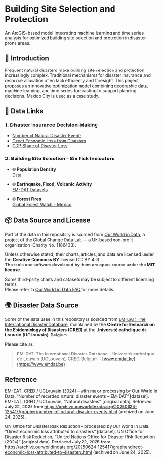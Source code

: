 # Building Site Selection and Protection  

An ArcGIS-based model integrating machine learning and time series analysis for optimized building site selection and protection in disaster-prone areas.


## 📖 Introduction

Frequent natural disasters make building site selection and protection increasingly complex. Traditional mechanisms for disaster insurance and resource allocation often lack efficiency and foresight. This project proposes an innovative optimization model combining geographic data, machine learning, and time series forecasting to support planning decisions. Mexico City is used as a case study.

## 📁 Data Links

### 1. **Disaster Insurance Decision-Making**
-  [Number of Natural Disaster Events](https://ourworldindata.org/grapher/number-of-natural-disaster-events)
-  [Direct Economic Loss from Disasters](https://ourworldindata.org/grapher/direct-economic-loss-attributed-to-disasters)
-  [GDP Share of Disaster Loss](https://ourworldindata.org/explorers/natural-disasters?tab=map&time=2020&Disaster+Type=All+disasters&Impact=Economic+damages+%28%25+GDP%29&Timespan=Decadal+average&Per+capita=false&country=~OWID_WRL)

### 2. **Building Site Selection – Six Risk Indicators**
- 🌐 **Population Density**  
   [Data](https://ourworldindata.org/explorers/population-and-demography?indicator=Population+density&Sex=Both+sexes&Age=Total&Projection+scenario=None&country=CHN~IND~USA~IDN~PAK~NGA~BRA~JPN)

- 🌐 **Earthquake, Flood, Volcanic Activity**  
   [EM-DAT Datasets](https://www.emdat.be/)

- 🌐 **Forest Fires**  
   [Global Forest Watch - Mexico](https://www.globalforestwatch.org/dashboards/country/MEX/?category=fires&location=WyJjb3VudHJ5IiwiTUVYIl0%3D)

## 📦 Data Source and License

Part of the data in this repository is sourced from [Our World in Data](https://ourworldindata.org/), a project of the Global Change Data Lab — a UK-based non-profit organization (Charity No. 1186433).

Unless otherwise stated, their charts, articles, and data are licensed under the **Creative Commons BY** license (CC BY 4.0).  
The tools and software developed by them are open-source under the **MIT license**.

Some third-party charts and datasets may be subject to different licensing terms.  
Please refer to [Our World in Data FAQ](https://ourworldindata.org/about#licensing-and-how-to-cite) for more details.

## 🌍 Disaster Data Source

Some of the data used in this repository is sourced from [EM-DAT: The International Disaster Database](https://public.emdat.be/), maintained by the **Centre for Research on the Epidemiology of Disasters (CRED)** at the **Université catholique de Louvain (UCLouvain)**, Belgium.

Please cite as:

> EM-DAT: The International Disaster Database – Université catholique de Louvain (UCLouvain), CRED, Belgium – [www.emdat.be](https://www.emdat.be)


##   **Reference**
EM-DAT, CRED / UCLouvain (2024) – with major processing by Our World in Data. “Number of recorded natural disaster events – EM-DAT” [dataset]. EM-DAT, CRED / UCLouvain, “Natural disasters” [original data]. Retrieved July 22, 2025 from https://archive.ourworldindata.org/20250624-125417/grapher/number-of-natural-disaster-events.html (archived on June 24, 2025).

UN Office for Disaster Risk Reduction – processed by Our World in Data. “Direct economic loss attributed to disasters” [dataset]. UN Office for Disaster Risk Reduction, “United Nations Office for Disaster Risk Reduction (2024)” [original data]. Retrieved July 22, 2025 from https://archive.ourworldindata.org/20250624-125417/grapher/direct-economic-loss-attributed-to-disasters.html (archived on June 24, 2025).





